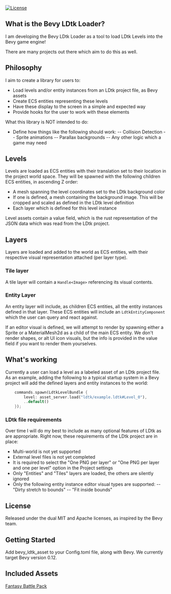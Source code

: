 
[![License](https://img.shields.io/badge/license-MIT%2FApache-blue.svg)](https://github.com/stinkytoe/bevy_ldtk_asset/tree/main#license)

## What is the Bevy LDtk Loader?

I am developing the Bevy LDtk Loader as a tool to load LDtk Levels into the Bevy game engine!

There are many projects out there which aim to do this as well. 

## Philosophy

I aim to create a library for users to:
- Load levels and/or entity instances from an LDtk project file, as Bevy assets
- Create ECS entities representing these levels
- Have these display to the screen in a simple and expected way
- Provide hooks for the user to work with these elements

What this library is NOT intended to do:
- Define how things like the following should work:
-- Collision Detection
-- Sprite animations
-- Parallax backgrounds
-- Any other logic which a game may need

## Levels

Levels are loaded as ECS entities with their translation set to their location in the project world space. They will
be spawned with the following children ECS entities, in ascending Z order:
- A mesh spanning the level coordinates set to the LDtk background color 
- If one is defined, a mesh containing the background image. This will be cropped and scaled as defined in the LDtk level definition
- Each layer which is defined for this level instance

Level assets contain a value field, which is the rust representation of the JSON data which was read from the LDtk project. 

## Layers

Layers are loaded and added to the world as ECS entities, with their respective visual representation attached (per layer type). 

### Tile layer

A tile layer will contain a `Handle<Image>` referencing its visual contents. 

### Entity Layer

An entity layer will include, as children ECS entities, all the entity instances defined in that layer. These
ECS entities will include an `LdtkEntityComponent` which the user can query and react against. 

If an editor visual is defined, we will attempt to render by spawning either a Sprite or a MaterialMesh2d as a child
of the main ECS entity. We don't render shapes, or alt UI icon visuals, but the info is provided in the value field 
if you want to render them yourselves. 

## What's working

Currently a user can load a level as a labeled asset of an LDtk project file. As an example,
adding the following to a typical startup system in a Bevy project will add the defined layers and entity instances
to the world:

```rust
    commands.spawn(LdtkLevelBundle {
        level: asset_server.load("ldtk/example.ldtk#Level_0"),
        ..default()
    });
```

### LDtk file requirements

Over time I will do my best to include as many optional features of LDtk as are appropriate. Right now, these 
requirements of the LDtk project are in place:
- Multi-world is not yet supported 
- External level files is not yet completed
- It is required to select the "One PNG per layer" or "One PNG per layer and one per level" option in the Project settings
- Only "Entities" and "Tiles" layers are loaded, the others are silently ignored
- Only the following entity instance editor visual types are supported:
-- "Dirty stretch to bounds"
-- "Fit inside bounds"

## License 

Released under the dual MIT and Apache licenses, as inspired by the Bevy team. 

## Getting Started

Add bevy_ldtk_asset to your Config.toml file, along with Bevy. We currently target Bevy version 0.12. 

## Included Assets

[Fantasy Battle Pack](https://mattwalkden.itch.io/fantasy-battle-pack)
